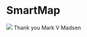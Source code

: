 # SmartMap
<img src="https://camo.githubusercontent.com/491527f3748ea510d5da333b200e3ce2b6f5d068/687474703a2f2f7777772e73746172706f72746d656469612e636f6d2f706963732f536d6172744d617042616e6e657230312e6a7067">
Thank you
Mark V Madsen
